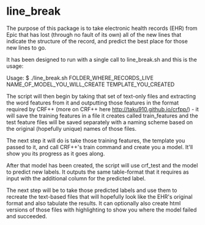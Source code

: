 # line_break

The purpose of this package is to take electronic health records (EHR) from Epic that has lost (through no fault of its own) all of the new lines that indicate the structure of the record, and predict the best place for those new lines to go.  

It has been designed to run with a single call to line_break.sh and this is the usage:

Usage:
$ ./line_break.sh FOLDER_WHERE_RECORDS_LIVE NAME_OF_MODEL_YOU_WILL_CREATE TEMPLATE_YOU_CREATED 

The script will then begin by taking that set of text-only files and extracting the word features from it and outputting those features in the format required by CRF++ (more on CRF++ here http://taku910.github.io/crfpp/) - it will save the training features in a file it creates called train_features and the test feature files will be saved separately with a naming scheme based on the original (hopefully unique) names of those files.

The next step it will do is take those training features, the template you passed to it, and call CRF++'s train command and create you a model.  It'll show you its progress as it goes along.

After that model has been created, the script will use crf_test and the model to predict new labels.  It outputs the same table-format that it requires as input with the additional column for the predicted label.

The next step will be to take those predicted labels and use them to recreate the text-based files that will hopefully look like the EHR's original format and also tabulate the results.  It can optionally also create html versions of those files with highlighting to show you where the model failed and succeeded.
